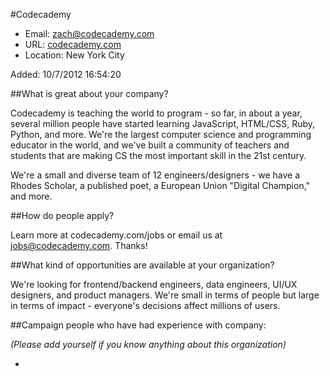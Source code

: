 
#Codecademy

* Email: [zach@codecademy.com](mailto:zach@codecademy.com)
* URL: [codecademy.com](codecademy.com)
* Location: New York City

Added: 10/7/2012 16:54:20

##What is great about your company?

Codecademy is teaching the world to program - so far, in about a year, several million people have started learning JavaScript, HTML/CSS, Ruby, Python, and more.  We're the largest computer science and programming educator in the world, and we've built a community of teachers and students that are making CS the most important skill in the 21st century.



We're a small and diverse team of 12 engineers/designers - we have a Rhodes Scholar, a published poet, a European Union "Digital Champion," and more. 

##How do people apply?

Learn more at codecademy.com/jobs or email us at jobs@codecademy.com.  Thanks!

##What kind of opportunities are available at your organization?

We're looking for frontend/backend engineers, data engineers, UI/UX designers, and product managers.  We're small in terms of people but large in terms of impact - everyone's decisions affect millions of users.

##Campaign people who have had experience with company:

*(Please add yourself if you know anything about this organization)*

* 


    